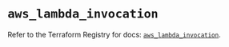 # `aws_lambda_invocation`

Refer to the Terraform Registry for docs: [`aws_lambda_invocation`](https://registry.terraform.io/providers/hashicorp/aws/6.3.0/docs/resources/lambda_invocation).
